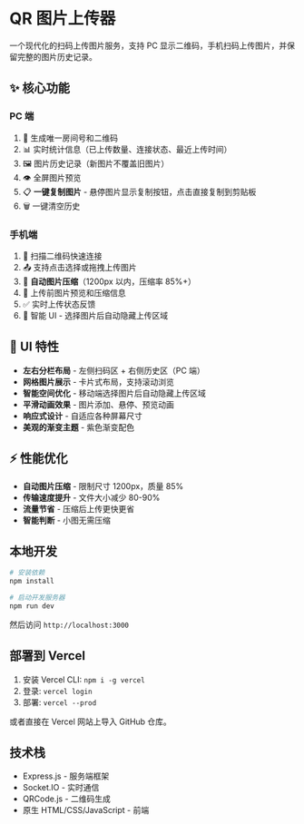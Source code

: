 # QR 图片上传器

一个现代化的扫码上传图片服务，支持 PC 显示二维码，手机扫码上传图片，并保留完整的图片历史记录。

## ✨ 核心功能

### PC 端
1. 🔐 生成唯一房间号和二维码
2. 📊 实时统计信息（已上传数量、连接状态、最近上传时间）
3. 🖼️ 图片历史记录（新图片不覆盖旧图片）
4. 👁️ 全屏图片预览
5. 📋 **一键复制图片** - 悬停图片显示复制按钮，点击直接复制到剪贴板
6. 🗑️ 一键清空历史

### 手机端
1. 📱 扫描二维码快速连接
2. 📤 支持点击选择或拖拽上传图片
3. 🎯 **自动图片压缩**（1200px 以内，压缩率 85%+）
4. 👀 上传前图片预览和压缩信息
5. ✅ 实时上传状态反馈
6. 📐 智能 UI - 选择图片后自动隐藏上传区域

## 🎨 UI 特性

- **左右分栏布局** - 左侧扫码区 + 右侧历史区（PC 端）
- **网格图片展示** - 卡片式布局，支持滚动浏览
- **智能空间优化** - 移动端选择图片后自动隐藏上传区域
- **平滑动画效果** - 图片添加、悬停、预览动画
- **响应式设计** - 自适应各种屏幕尺寸
- **美观的渐变主题** - 紫色渐变配色

## ⚡ 性能优化

- **自动图片压缩** - 限制尺寸 1200px，质量 85%
- **传输速度提升** - 文件大小减少 80-90%
- **流量节省** - 压缩后上传更快更省
- **智能判断** - 小图无需压缩

## 本地开发

```bash
# 安装依赖
npm install

# 启动开发服务器
npm run dev
```

然后访问 `http://localhost:3000`

## 部署到 Vercel

1. 安装 Vercel CLI: `npm i -g vercel`
2. 登录: `vercel login`
3. 部署: `vercel --prod`

或者直接在 Vercel 网站上导入 GitHub 仓库。

## 技术栈

- Express.js - 服务端框架
- Socket.IO - 实时通信
- QRCode.js - 二维码生成
- 原生 HTML/CSS/JavaScript - 前端

